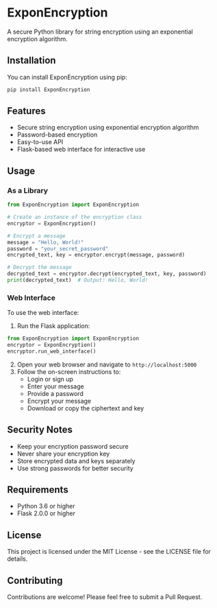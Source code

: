 # ExponEncryption

A secure Python library for string encryption using an exponential encryption algorithm.

## Installation

You can install ExponEncryption using pip:

```bash
pip install ExponEncryption
```

## Features

- Secure string encryption using exponential encryption algorithm
- Password-based encryption
- Easy-to-use API
- Flask-based web interface for interactive use

## Usage

### As a Library

```python
from ExponEncryption import ExponEncryption

# Create an instance of the encryption class
encryptor = ExponEncryption()

# Encrypt a message
message = "Hello, World!"
password = "your_secret_password"
encrypted_text, key = encryptor.encrypt(message, password)

# Decrypt the message
decrypted_text = encryptor.decrypt(encrypted_text, key, password)
print(decrypted_text)  # Output: Hello, World!
```

### Web Interface

To use the web interface:

1. Run the Flask application:
```python
from ExponEncryption import ExponEncryption
encryptor = ExponEncryption()
encryptor.run_web_interface()
```

2. Open your web browser and navigate to `http://localhost:5000`
3. Follow the on-screen instructions to:
   - Login or sign up
   - Enter your message
   - Provide a password
   - Encrypt your message
   - Download or copy the ciphertext and key

## Security Notes

- Keep your encryption password secure
- Never share your encryption key
- Store encrypted data and keys separately
- Use strong passwords for better security

## Requirements

- Python 3.6 or higher
- Flask 2.0.0 or higher

## License

This project is licensed under the MIT License - see the LICENSE file for details.

## Contributing

Contributions are welcome! Please feel free to submit a Pull Request.

